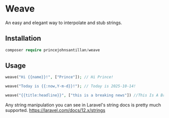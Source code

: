 # Weave

An easy and elegant way to interpolate and stub strings.


## Installation
```php
composer require princejohnsantillan/weave
```

## Usage
```php
weave("Hi {{name}}!", ["Prince"]); // Hi Prince!

weave("Today is {{:now,Y-m-d}}!"); // Today is 2025-10-14!

weave("{{title:headline}}", ["this is a breaking news"]) //This Is A Breaking News
```

Any string manipulation you can see in Laravel's string docs is pretty much supported. https://laravel.com/docs/12.x/strings 